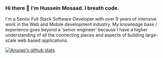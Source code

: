 ### Hi there 👋 I'm Hussein Mosaad. I breath code.

<!--
**HusseinMosaad/HusseinMosaad** is a ✨ _special_ ✨ repository because its `README.md` (this file) appears on your GitHub profile.

Here are some ideas to get you started:

- 🔭 I’m currently working on ...
- 🌱 I’m currently learning ...
- 👯 I’m looking to collaborate on ...
- 🤔 I’m looking for help with ...
- 💬 Ask me about ...
- 📫 How to reach me: ...
- 😄 Pronouns: ...
- ⚡ Fun fact: ...
-->

I'm a Senior Full Stack Software Developer with over 9 years of intensive work in the Web and Mobile development industry. My knowledge base / experience goes beyond a ‘senior engineer’ because I have a higher understanding of all the connecting pieces and aspects of building large-scale web based applications.

[![Anurag's github stats](https://github-readme-stats.vercel.app/api?username=husseinmosaad&count_private=true&show_icons=true&include_all_commits=true)](https://github.com/anuraghazra/github-readme-stats)


